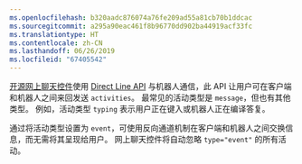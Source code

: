 ```yaml
---
ms.openlocfilehash: b320aadc876074a76fe209ad55a81cb70b1ddcac
ms.sourcegitcommit: a295a90eac461f8b96770dd902ba44919acf33fc
ms.translationtype: HT
ms.contentlocale: zh-CN
ms.lasthandoff: 06/26/2019
ms.locfileid: "67405542"
---
```

<a href="https://github.com/Microsoft/BotFramework-WebChat" target="_blank">开源网上聊天控件</a>使用 [Direct Line API](https://docs.botframework.com/restapi/directline3/#navtitle) 与机器人通信，此 API 让用户可在客户端和机器人之间来回发送 `activities`。 最常见的活动类型是 `message`，但也有其他类型。 例如，活动类型 `typing` 表示用户正在键入或机器人正在编译答复。 

通过将活动类型设置为 `event`，可使用反向通道机制在客户端和机器人之间交换信息，而无需将其呈现给用户。 网上聊天控件将自动忽略 `type="event"` 的所有活动。